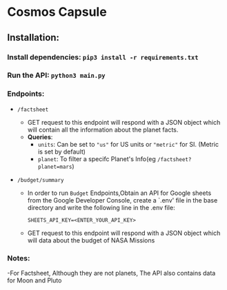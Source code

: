 # Cosmos Capsule

## Installation:
### Install dependencies: `pip3 install -r requirements.txt` 
### Run the API: `python3 main.py`
### Endpoints:
* `/factsheet` 
	* GET request to this endpoint will respond with a JSON object which will contain all the information about the planet facts.
	* **Queries**: 
		* `units`: Can be set to `"us"` for US units or `"metric"` for SI. (Metric is set by default)
		* `planet`: To filter a specifc Planet's Info(eg `/factsheet?planet=mars`)

* `/budget/summary` 
	* In order to run `Budget` Endpoints,Obtain an API for Google sheets from the Google Developer Console,
	 	create a `.env' file in the base directory and write the following line in the .env file:
		 
        `SHEETS_API_KEY=<ENTER_YOUR_API_KEY>`

	* GET request to this endpoint will respond with a JSON object which will data about the budget of NASA Missions
	

### Notes:
-For Factsheet, Although they are not planets, The API also contains data for Moon and Pluto

